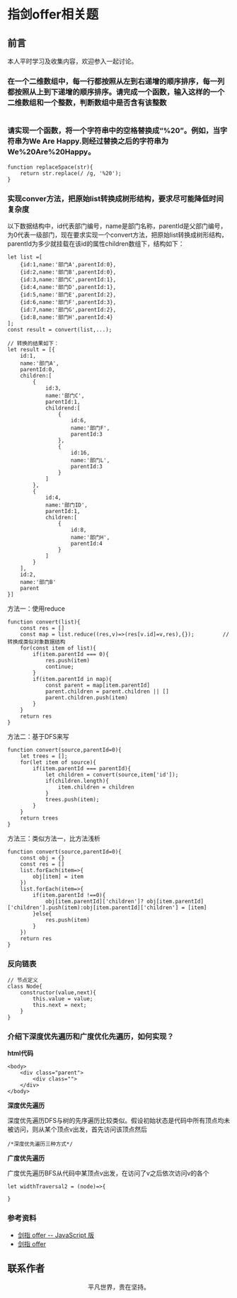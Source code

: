 # 指剑offer相关题

## 前言

本人平时学习及收集内容，欢迎参入一起讨论。

### 在一个二维数组中，每一行都按照从左到右递增的顺序排序，每一列都按照从上到下递增的顺序排序。请完成一个函数，输入这样的一个二维数组和一个整数，判断数组中是否含有该整数

```

```

### 请实现一个函数，将一个字符串中的空格替换成“%20”。例如，当字符串为We Are Happy.则经过替换之后的字符串为We%20Are%20Happy。

```
function replaceSpace(str){
    return str.replace(/ /g, '%20');
}
```

### 实现conver方法，把原始list转换成树形结构，要求尽可能降低时间复杂度

以下数据结构中，id代表部门编号，name是部门名称，parentId是父部门编号，为0代表一级部门，现在要求实现一个convert方法，把原始list转换成树形结构，parentId为多少就挂载在该id的属性children数组下，结构如下：

```
let list =[
    {id:1,name:'部门A',parentId:0},
    {id:2,name:'部门B',parentId:0},
    {id:3,name:'部门C',parentId:1},
    {id:4,name:'部门D',parentId:1},
    {id:5,name:'部门E',parentId:2},
    {id:6,name:'部门F',parentId:3},
    {id:7,name:'部门G',parentId:2},
    {id:8,name:'部门H',parentId:4}
];
const result = convert(list,...);

// 转换的结果如下：
let result = [{
    id:1,
    name:'部门A',
    parentId:0,
    children:[
        {
            id:3,
            name:'部门C',
            parentId:1,
            childrend:[
                {
                    id:6,
                    name:'部门F',
                    parentId:3
                },
                {
                    id:16,
                    name:'部门L',
                    parentId:3
                }
            ]
        },
        {
            id:4,
            name:'部门ID',
            parentId:1,
            children:[
                {
                    id:8,
                    name:'部门H',
                    parentId:4
                }
            ]
        }
    ],
    id:2,
    name:'部门B'
    parent
}]
```

方法一：使用reduce

```
function convert(list){
    const res = []
    const map = list.reduce((res,v)=>(res[v.id]=v,res),{});         //  转换成类似对象数据结构
    for(const item of list){
        if(item.parentId === 0){
            res.push(item)
            continue;
        }
        if(item.parentId in map){
            const parent = map[item.parentId]
            parent.children = parent.children || []
            parent.children.push(item)
        }
    }
    return res
}
```

方法二：基于DFS来写

```
function convert(source,parentId=0){
    let trees = [];
    for(let item of source){
        if(item.parentId === parentId){
            let children = convert(source,item['id']);
            if(children.length){
                item.children = children
            }
            trees.push(item);
        }
    }
    return trees
}
```

方法三：类似方法一，比方法浅析

```
function convert(source,parentId=0){
    const obj = {}
    const res = []
    list.forEach(item=>{
        obj[item] = item
    })
    list.forEach(item=>{
        if(item.parentId !==0){
            obj[item.parentId]['children']? obj[item.parentId]['children'].push(item):obj[item.parentId]['children'] = [item]
        }else{
            res.push(item)
        }
    })
    return res
}
```

### 反向链表

```
// 节点定义
class Node{
    constructor(value,next){
        this.value = value;
        this.next = next;
    }
}

```

### 介绍下深度优先遍历和广度优化先遍历，如何实现？

**html代码**

```
<body>
    <div class="parent">
        <div class="">
    </div>
</body>
```

**深度优先遍历**

深度优先遍历DFS与树的先序遍历比较类似。假设初始状态是代码中所有顶点均未被访问，则从某个顶点v出发，首先访问该顶点然后

```
/*深度优先遍历三种方式*/
```

**广度优先遍历**

广度优先遍历BFS从代码中某顶点v出发，在访问了v之后依次访问v的各个

```
let widthTraversal2 = (node)=>{

}
```

### 参考资料

- [剑指 offer -- JavaScript 版](https://www.nowcoder.com/discuss/49349)
- [剑指 offer](https://xin-tan.com/passages/2019-06-23-algorithm-offer/)

## 联系作者

<div align="center">
    <p>
        平凡世界，贵在坚持。
    </p>
    <img :src="$withBase('/about/contact.png')" />
</div>